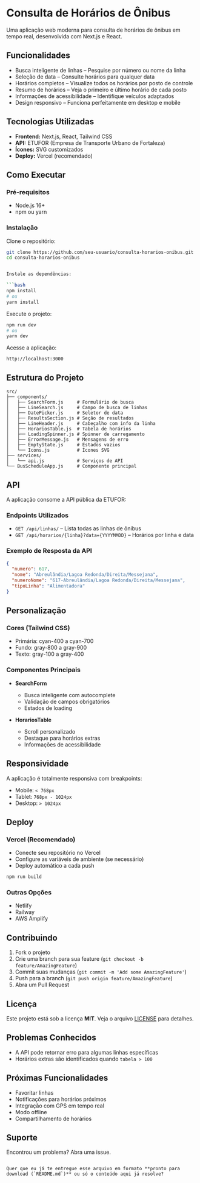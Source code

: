 # Consulta de Horários de Ônibus

Uma aplicação web moderna para consulta de horários de ônibus em tempo real, desenvolvida com Next.js e React.

## Funcionalidades

- Busca inteligente de linhas – Pesquise por número ou nome da linha  
- Seleção de data – Consulte horários para qualquer data  
- Horários completos – Visualize todos os horários por posto de controle  
- Resumo de horários – Veja o primeiro e último horário de cada posto  
- Informações de acessibilidade – Identifique veículos adaptados  
- Design responsivo – Funciona perfeitamente em desktop e mobile  

## Tecnologias Utilizadas

- **Frontend:** Next.js, React, Tailwind CSS  
- **API:** ETUFOR (Empresa de Transporte Urbano de Fortaleza)  
- **Ícones:** SVG customizados  
- **Deploy:** Vercel (recomendado)  

## Como Executar

### Pré-requisitos
- Node.js 16+  
- npm ou yarn  

### Instalação

Clone o repositório:

```bash
git clone https://github.com/seu-usuario/consulta-horarios-onibus.git
cd consulta-horarios-onibus


Instale as dependências:

```bash
npm install
# ou
yarn install
```

Execute o projeto:

```bash
npm run dev
# ou
yarn dev
```

Acesse a aplicação:

```
http://localhost:3000
```

## Estrutura do Projeto

```
src/
├── components/           
│   ├── SearchForm.js     # Formulário de busca
│   ├── LineSearch.js     # Campo de busca de linhas
│   ├── DatePicker.js     # Seletor de data
│   ├── ResultsSection.js # Seção de resultados
│   ├── LineHeader.js     # Cabeçalho com info da linha
│   ├── HorariosTable.js  # Tabela de horários
│   ├── LoadingSpinner.js # Spinner de carregamento
│   ├── ErrorMessage.js   # Mensagens de erro
│   ├── EmptyState.js     # Estados vazios
│   └── Icons.js          # Ícones SVG
├── services/
│   └── api.js            # Serviços de API
└── BusScheduleApp.js     # Componente principal
```

## API

A aplicação consome a API pública da ETUFOR:

### Endpoints Utilizados

* `GET /api/linhas/` – Lista todas as linhas de ônibus
* `GET /api/horarios/{linha}?data={YYYYMMDD}` – Horários por linha e data

### Exemplo de Resposta da API

```json
{
  "numero": 617,
  "nome": "Abreulândia/Lagoa Redonda/Direita/Messejana",
  "numeroNome": "617-Abreulândia/Lagoa Redonda/Direita/Messejana",
  "tipoLinha": "Alimentadora"
}
```

## Personalização

### Cores (Tailwind CSS)

* Primária: cyan-400 a cyan-700
* Fundo: gray-800 a gray-900
* Texto: gray-100 a gray-400

### Componentes Principais

* **SearchForm**

  * Busca inteligente com autocomplete
  * Validação de campos obrigatórios
  * Estados de loading
* **HorariosTable**

  * Scroll personalizado
  * Destaque para horários extras
  * Informações de acessibilidade

## Responsividade

A aplicação é totalmente responsiva com breakpoints:

* Mobile: `< 768px`
* Tablet: `768px - 1024px`
* Desktop: `> 1024px`

## Deploy

### Vercel (Recomendado)

* Conecte seu repositório no Vercel
* Configure as variáveis de ambiente (se necessário)
* Deploy automático a cada push

```bash
npm run build
```

### Outras Opções

* Netlify
* Railway
* AWS Amplify

## Contribuindo

1. Fork o projeto
2. Crie uma branch para sua feature (`git checkout -b feature/AmazingFeature`)
3. Commit suas mudanças (`git commit -m 'Add some AmazingFeature'`)
4. Push para a branch (`git push origin feature/AmazingFeature`)
5. Abra um Pull Request

## Licença

Este projeto está sob a licença **MIT**. Veja o arquivo [LICENSE](LICENSE) para detalhes.

## Problemas Conhecidos

* A API pode retornar erro para algumas linhas específicas
* Horários extras são identificados quando `tabela > 100`

## Próximas Funcionalidades

* Favoritar linhas
* Notificações para horários próximos
* Integração com GPS em tempo real
* Modo offline
* Compartilhamento de horários

## Suporte

Encontrou um problema? Abra uma issue.

```

Quer que eu já te entregue esse arquivo em formato **pronto para download (`README.md`)** ou só o conteúdo aqui já resolve?
```
